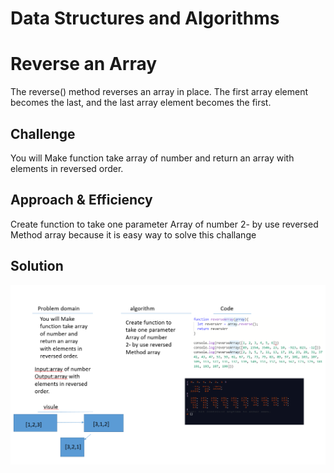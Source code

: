 # Data Structures and Algorithms
# Reverse an Array
The reverse() method reverses an array in place. The first array element becomes the last, and the last array element becomes the first.

## Challenge
You will Make function take array of number and return an array with elements in reversed order.


## Approach & Efficiency
Create function to take one parameter
Array of number 
2- by use reversed 
Method array 
because it is easy way to solve this challange 
## Solution

![](assets/arrayReverse.PNG)


